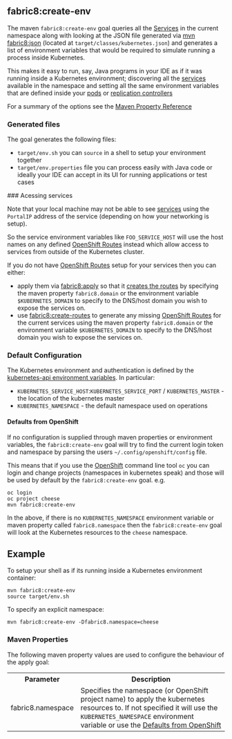 ## fabric8:create-env

The maven `fabric8:create-env` goal queries all the [Services](services.html) in the current namespace along with looking at the JSON file generated via [mvn fabric8:json](mavenFarbic8Json.html) (located at `target/classes/kubernetes.json`) and generates a list of environment variables that would be required to simulate running a process inside Kubernetes.

This makes it easy to run, say, Java programs in your IDE as if it was running inside a Kubernetes environment; discovering all the [services](services.html) available in the namespace and setting all the same environment variables that are defined inside your [pods](pods.html) or [replication controllers](replicationControllers.html)

For a summary of the options see the [Maven Property Reference](#maven-properties)

### Generated files

The goal generates  the following files:
 
 * `target/env.sh` you can `source` in a shell to setup your environment together 
 * `target/env.properties` file you can process easily with Java code or ideally your IDE can accept in its UI for running applications or test cases

### Acessing services 

Note that your local machine may not be able to see [services](services.html) using the `PortalIP` address of the service (depending on how your networking is setup).

So the service environment variables like `FOO_SERVICE_HOST` will use the host names on any defined [OpenShift Routes](http://docs.openshift.org/latest/admin_guide/router.html) instead which allow access to services from outside of the Kubernetes cluster.

If you do not have [OpenShift Routes](http://docs.openshift.org/latest/admin_guide/router.html) setup for your services then you can either:

* apply them via [fabric8:apply](mavenFabric8Apply.html) so that it [creates the routes](mavenFabric8Apply.html#creating-routes) by specifying the maven property `fabric8.domain` or the environment variable `$KUBERNETES_DOMAIN` to specify to the DNS/host domain you wish to expose the services on.
* use [fabric8:create-routes](mavenFabric8CreateRoutes.html) to generate any missing [OpenShift Routes](http://docs.openshift.org/latest/admin_guide/router.html) for the current services using the maven property `fabric8.domain` or the environment variable `$KUBERNETES_DOMAIN` to specify to the DNS/host domain you wish to expose the services on.

### Default Configuration

The Kubernetes environment and authentication is defined by the [kubernetes-api environment variables](https://github.com/fabric8io/fabric8/tree/master/components/kubernetes-api#configuration). In particular:

* `KUBERNETES_SERVICE_HOST`:`KUBERNETES_SERVICE_PORT` / `KUBERNETES_MASTER` - the location of the kubernetes master
* `KUBERNETES_NAMESPACE` - the default namespace used on operations

#### Defaults from OpenShift

If no configuration is supplied through maven properties or environment variables, the `fabric8:create-env` goal will try to find the current login token and namespace by parsing the users `~/.config/openshift/config` file.

This means that if you use the [OpenShift](http://www.openshift.org/) command line tool `oc` you can login and change projects (namespaces in kubernetes speak) and those will be used by default by the `fabric8:create-env` goal. e.g.

```
oc login
oc project cheese
mvn fabric8:create-env
```
In the above, if there is no `KUBERNETES_NAMESPACE` environment variable or maven property called `fabric8.namespace` then the `fabric8:create-env` goal will look at the Kubernetes resources to the `cheese` namespace.

## Example

To setup your shell as if its running inside a Kubernetes environment container:
 
    mvn fabric8:create-env
    source target/env.sh

To specify an explicit namespace:

    mvn fabric8:create-env -Dfabric8.namespace=cheese   

### Maven Properties

The following maven property values are used to configure the behaviour of the apply goal:

<table class="table table-striped">
<tr>
<th>Parameter</th>
<th>Description</th>
</tr>
<tr>
<td>fabric8.namespace</td>
<td>Specifies the namespace (or OpenShift project name) to apply the kubernetes resources to. If not specified it will use the <code>KUBERNETES_NAMESPACE</code> environment variable or use the <a href="#defaults-from-openshift">Defaults from OpenShift</a></td>
</tr>
</table>

